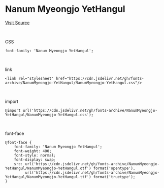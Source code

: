 # Nanum Myeongjo YetHangul

[Visit Source](https://hangeul.naver.com/font)

&nbsp;

CSS

```
font-family: 'Nanum Myeongjo YetHangul';
```

&nbsp;

link

```
<link rel="stylesheet" href="https://cdn.jsdelivr.net/gh/fonts-archive/NanumMyeongjo-YetHangul/NanumMyeongjo-YetHangul.css"/>
```

&nbsp;

import

```
@import url('https://cdn.jsdelivr.net/gh/fonts-archive/NanumMyeongjo-YetHangul/NanumMyeongjo-YetHangul.css');
```

&nbsp;

font-face

```
@font-face {
    font-family: 'Nanum Myeongjo YetHangul';
    font-weight: 400;
    font-style: normal;
    font-display: swap;
    src: url('https://cdn.jsdelivr.net/gh/fonts-archive/NanumMyeongjo-YetHangul/NanumMyeongjo-YetHangul.otf') format('opentype'),
         url('https://cdn.jsdelivr.net/gh/fonts-archive/NanumMyeongjo-YetHangul/NanumMyeongjo-YetHangul.ttf') format('truetype');
}
```
